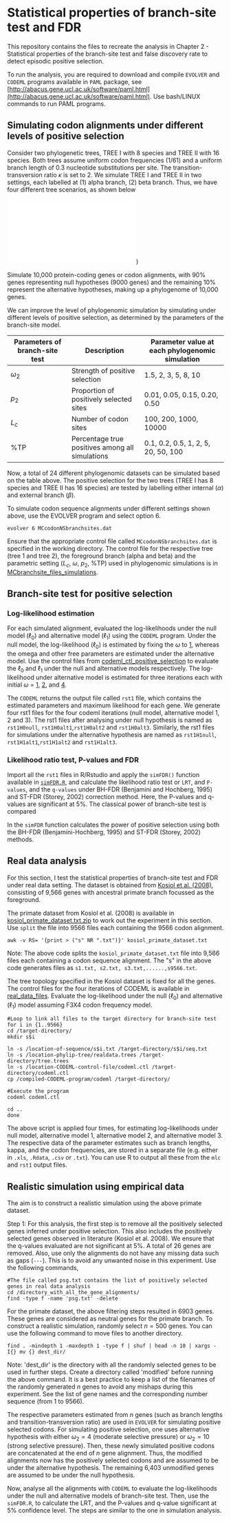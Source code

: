 # Statistical properties of branch-site test and FDR

This repository contains the files to recreate the analysis in Chapter 2 - Statistical properties of the branch-site test and false discovery rate to detect episodic positive selection.

To run the analysis, you are required to download and compile ```EVOLVER``` and ```CODEML``` programs available in ```PAML``` package, see [http://abacus.gene.ucl.ac.uk/software/paml.html](http://abacus.gene.ucl.ac.uk/software/paml.html). Use bash/LINUX commands to run PAML programs.

## Simulating codon alignments under different levels of positive selection
Consider two phylogenetic trees, TREE I with 8 species and TREE II with 16 species. Both trees assume uniform codon frequencies (1/61) and a uniform branch length of 0.3 nucleotide substitutions per site. The transition-transversion ratio $\kappa$ is set to 2. We simulate TREE I and TREE II in two settings, each labelled at (1) alpha branch, (2) beta branch. Thus, we have four different tree scenarios, as shown below

![trees]([https://github.com/Muthubioinfo/branch-site_FDR/tree/main/branch-site-test/trees.pdf))



Simulate 10,000 protein-coding genes or codon alignments, with 90% genes representing null hypotheses (9000 genes) and the remaining 10% represent the alternative hypotheses, making up a phylogenome of 10,000 genes. 

We can improve the level of phylogenomic simulation by simulating under different levels of positive selection, as determined by the parameters of the branch-site model. 


|Parameters of branch-site test | Description | Parameter value at each phylogenomic simulation  |
|----------------------------------|-------------------------------------------------|----------------|
|        $\omega{_2}$           | Strength of positive selection | 1.5, 2, 3, 5, 8, 10 |
| $p_{2}$                        | Proportion of positively selected sites | 0.01, 0.05, 0.15, 0.20, 0.50 |
| $L_{c}$                     | Number of codon sites | 100, 200, 1000, 10000 |
| %TP                          | Percentage true positives among all simulations | 0.1, 0.2, 0.5, 1, 2, 5, 20, 50, 100 |


Now, a total of 24 different phylogenomic datasets can be simulated based on the table above.  The positive selection for the two trees (TREE I has 8 species and TREE II has 16 species) are tested by labelling either internal ($\alpha$) and external branch ($\beta$).

To simulate codon sequence alignments under different settings shown above, use the EVOLVER program and select option 6. 

```
evolver 6 MCcodonNSbranchsites.dat
```

Ensure that the appropriate control file called ```MCcodonNSbranchsites.dat``` is specified in the working directory. The control file for the respective tree (tree 1 and tree 2), the foreground branch (alpha and beta) and the parametric setting ($L_{c}$, $\omega$, $p_{2}$, %TP) used in phylogenomic simulations is in [MCbranchsite_files_simulations](https://github.com/Muthubioinfo/branch-site_FDR/tree/main/MCbranchsite_files_simulations). 

## Branch-site test for positive selection

### Log-likelihood estimation
For each simulated alignment, evaluated the log-likelihoods under the null model ($\ell_{0}$) and alternative model ($\ell_{1}$) using the ```CODEML``` program. Under the null model, the log-likelihood ($\ell_{0}$) is estimated by fixing the $\omega$ to [1](https://github.com/Muthubioinfo/branch-site_FDR/tree/main/codeml_ctl_positive_selection/null_model), whereas the omega and other free parameters are estimated under the alternative model. 
Use the control files from [codeml_ctl_positive_selection](https://github.com/Muthubioinfo/branch-site_FDR/tree/main/codeml_ctl_positive_selection) to evaluate the $\ell_{0}$ and $\ell_{1}$ under the null and alternative models respectively. The log-likelihood under alternative model is estimated for three iterations each with initial $\omega$ = [1](https://github.com/Muthubioinfo/branch-site_FDR/tree/main/codeml_ctl_positive_selection/alternate_iteration_1), [2](https://github.com/Muthubioinfo/branch-site_FDR/tree/main/codeml_ctl_positive_selection/alternate_iteration_2), and [4](https://github.com/Muthubioinfo/branch-site_FDR/tree/main/codeml_ctl_positive_selection/alternate_iteration_3). 

The ```CODEML``` returns the output file called ```rst1``` file, which contains the estimated parameters and maximum likelihood for each gene. We generate four rst1 files for the four codeml iterations (null model, alternative model 1, 2 and 3). The rst1 files after analysing under null hypothesis is named as ```rst1H0null```, ```rst1H0alt1```,```rst1H0alt2``` and ```rst1H0alt3```. Similarly, the rst1 files for simulations under the alternative hypothesis are named as ```rst1H1null```, ```rst1H1alt1```,```rst1H1alt2``` and ```rst1H1alt3```. 

### Likelihood ratio test, P-values and FDR
Import all the ```rst1``` files in R/Rstudio and apply the ```simFDR()``` function available in [```simFDR.R```](https://github.com/Muthubioinfo/branch-site_FDR/blob/main/function_FDR.R), and calculate the likelihood ratio test or ```LRT```, and ```P-values```, and the ```q-values``` under BH-FDR (Benjamini and Hochberg, 1995) and ST-FDR (Storey, 2002) correction method. Here, the P-values and q-values are significant at 5%. The classical power of branch-site test is compared 

In the ```simFDR``` function calculates the power of positive selection using both the BH-FDR (Benjamini-Hochberg, 1995) and ST-FDR (Storey, 2002) methods. 

## Real data analysis
For this section, I test the statistical properties of branch-site test and FDR under real data setting. The dataset is obtained from [Kosiol et al. (2008)](https://journals.plos.org/plosgenetics/article?id=10.1371/journal.pgen.1000144), consisting of 9,566 genes with ancestral primate branch focussed as the foreground. 

The primate dataset from Kosiol et al. (2008) is available in [kosiol_primate_dataset.txt.zip](https://github.com/Muthubioinfo/branch-site_FDR/tree/main/real_data_files) to work out the experiment in this section. Use ```split``` the file into 9566 files each containing the 9566 codon alignment.

```
awk -v RS= '{print > ("s" NR ".txt")}' kosiol_primate_dataset.txt
```
Note: The above code splits the ```kosiol_primate_dataset.txt``` file into 9,566 files each containing a codon sequence alignment. The "s" in the above code generates files as ```s1.txt, s2.txt, s3.txt,......,s9566.txt```. 

The tree topology specified in the Kosiol dataset is fixed for all the genes. The control files for the four iterations of CODEML is available in [real_data_files](https://github.com/Muthubioinfo/branch-site_FDR/tree/main/real_data_files). Evaluate the log-likelihood under the null ($\ell_{0}$) and alternative ($\ell_{1}$) model assuming F3X4 codon frequency model. 

```
#Loop to link all files to the target directory for branch-site test
for i in {1..9566}
cd /target-directory/
mkdir s$i

ln -s /location-of-sequence/s$i.txt /target-directory/s$i/seq.txt
ln -s /location-phylip-tree/realdata.trees /target-directory/tree.trees
ln -s /location-CODEML-control-file/codeml.ctl /target-directory/codeml.ctl
cp /compiled-CODEML-program/codeml /target-directory/

#Execute the program
codeml codeml.ctl

cd ..
done
```

The above script is applied four times, for estimating log-likelihoods under null model, alternative model 1, alternative model 2, and alternative model 3. The respective data of the parameter estimates such as branch lengths, kappa, and the codon frequencies, are stored in a separate file (e.g. either in ```.xls```, ```.Rdata```, ```.csv``` or ```.txt```). You can use R to output all these from the ```mlc``` and ```rst1``` output files.


## Realistic simulation using empirical data
The aim is to construct a realistic simulation using the above primate dataset. 

Step 1:
For this analysis, the first step is to remove all the positively selected genes inferred under positive selection. This also includes the positively selected genes observed in literature (Kosiol et al. 2008). We ensure that the q-values evaluated are not significant at 5%. A total of 26 genes are removed. Also, use only the alignments do not have any missing data such as gaps (```---```). This is to avoid any unwanted noise in this experiment. Use the following commands,

```
#The file called psg.txt contains the list of positively selected genes in real data analysis
cd /directory_with_all_the_gene_alignments/
find -type f -name 'psg.txt' -delete
```

For the primate dataset, the above filtering steps resulted in 6903 genes. These genes are considered as neutral genes for the primate branch. To construct a realistic simulation, randomly select $n = 500$ genes. You can use the following command to move files to another directory.

```
find . -mindepth 1 -maxdepth 1 -type f | shuf | head -n 10 | xargs -I{} mv {} dest_dir/
```

Note: 'dest_dir' is the directory with all the randomly selected genes to be used in further steps. Create a directory called 'modified' before running the above command. It is a best practice to keep a list of the filenames of the randomly generated $n$ genes to avoid any mishaps during this experiment. See the list of gene names and the corresponding number sequence (from 1 to 9566). 

The respective parameters estimated from $n$ genes (such as branch lengths and transition-transversion ratio) are used in ```EVOLVER``` for simulating positive selected codons. For simulating positive selection, one uses alternative hypothesis with either $\omega_2 = 4$ (moderate selective pressure) or $\omega_2 = 10$ (strong selective pressure). Then, these newly simulated positive codons are concatenated at the end of $n$ gene alignment. Thus, the modified alignments now has the positively selected codons and are assumed to be under the alternative hypothesis. The remaining 6,403 unmodified genes are assumed to be under the null hypothesis.

Now, analyse all the alignments with ```CODEML``` to evaluate the log-likelihoods under the null and alternative models of branch-site test. Then, use the ```simFDR.R```, to calculate the LRT, and the P-values and q-value significant at 5% confidence level. The steps are similar to the one in simulation analysis.
